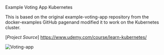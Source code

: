 Example Voting App Kubernetes

This is based on the original example-voting-app repository from the docker-examples GitHub pagenand modified it to work on the Kubernetes cluster.

[*Project Source*] https://www.udemy.com/course/learn-kubernetes/




![Voting-app](https://user-images.githubusercontent.com/109998675/209455415-5c08e542-70b6-45cf-af17-0dfbf8246de5.png)
